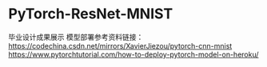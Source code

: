 # PyTorch-ResNet-MNIST
毕业设计成果展示
模型部署参考资料链接：
    https://codechina.csdn.net/mirrors/XavierJiezou/pytorch-cnn-mnist
    https://www.pytorchtutorial.com/how-to-deploy-pytorch-model-on-heroku/
